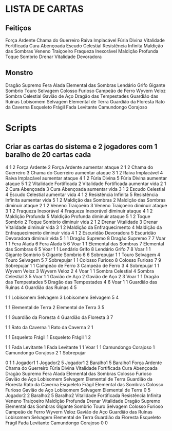 # LISTA DE CARTAS
## Feitiços
Força Ardente
Chama do Guerreiro
Raiva Implacável
Fúria Divina
Vitalidade Fortificada
Cura Abençoada
Escudo Celestial
Resistência Infinita
Maldição das Sombras
Veneno Traiçoeiro
Fraqueza Inexorável
Maldição Profunda
Toque Sombrio
Drenar Vitalidade
Devoradora
## Monstro
Dragão Supremo
Fera Alada
Elemental das Sombras
Lendário Grifo
Gigante Sombrio
Touro Selvagem
Colosso Furioso
Campeão de Ferro
Wyvern Veloz
Sombra Celestial
Gavião de Aço
Dragão das Tempestades
Guardião das Ruínas
Lobisomem Selvagem
Elemental de Terra
Guardião da Floresta
Rato da Caverna
Esqueleto Frágil
Fada Levitante
Camundongo Corajoso

# Scripts
## Criar as cartas do sistema e 2 jogadores com 1 baralho de 20 cartas cada
4
1
2
Força Ardente
2
Força Ardente
aumentar
ataque
2
1
2
Chama do Guerreiro
3
Chama do Guerreiro
aumentar
ataque
3
1
2
Raiva Implacável
4
Raiva Implacável
aumentar
ataque
4
1
2
Fúria Divina
5
Fúria Divina
aumentar
ataque
5
1
2
Vitalidade Fortificada
2
Vitalidade Fortificada
aumentar
vida
2
1
2
Cura Abençoada
3
Cura Abençoada
aumentar
vida
3
1
2
Escudo Celestial
4
Escudo Celestial
aumentar
vida
4
1
2
Resistência Infinita
5
Resistência Infinita
aumentar
vida
5
1
2
Maldição das Sombras
2
Maldição das Sombras
diminuir
ataque
2
1
2
Veneno Traiçoeiro
3
Veneno Traiçoeiro
diminuir
ataque
3
1
2
Fraqueza Inexorável
4
Fraqueza Inexorável
diminuir
ataque
4
1
2
Maldição Profunda
5
Maldição Profunda
diminuir
ataque
5
1
2
Toque Sombrio
2
Toque Sombrio
diminuir
vida
2
1
2
Drenar Vitalidade
3
Drenar Vitalidade
diminuir
vida
3
1
2
Maldição da Enfraquecimento
4
Maldição da Enfraquecimento
diminuir
vida
4
1
2
Escuridão Devoradora
5
Escuridão Devoradora
diminuir
vida
5
1
1
Dragão Supremo 
8
Dragão Supremo
7
7
Voar
1
1
Fera Alada
6
Fera Alada
5
6
Voar
1
1
Elemental das Sombras
7
Elemental das Sombras
6
5
Voar
1
1
Lendário Grifo
8
Lendário Grifo
7
8
Voar
1
1
Gigante Sombrio
5
Gigante Sombrio
6
6
Sobrepujar
1
1
Touro Selvagem
4
Touro Selvagem
5
7
Sobrepujar
1
1
Colosso Furioso
8
Colosso Furioso
7
9
Sobrepujar
1
1
Campeão de Ferro
3
Campeão de Ferro
3
4
Sobrepujar
1
1
Wyvern Veloz
3
Wyvern Veloz
2
4
Voar
1
1
Sombra Celestial
4
Sombra Celestial
3
5
Voar
1
1
Gavião de Aço
2
Gavião de Aço
2
3
Voar
1
1
Dragão das Tempestades
5
Dragão das Tempestades
4
6
Voar
1
1
Guardião das Ruínas
4
Guardião das Ruínas
4
5

1
1
Lobisomem Selvagem
3
Lobisomem Selvagem
5
4

1
1
Elemental de Terra
2
Elemental de Terra
3
5

1
1
Guardião da Floresta
4
Guardião da Floresta
3
7

1
1
Rato da Caverna
1
Rato da Caverna
2
1

1
1
Esqueleto Frágil
1
Esqueleto Frágil
1
2

1
1
Fada Levitante
1
Fada Levitante
1
1
Voar
1
1
Camundongo Corajoso
1
Camundongo Corajoso
2
1
Sobrepujar

0
1
1
Jogador1
1
Jogador2
5
Jogador1
2
Baralho1
5
Baralho1
Força Ardente
Chama do Guerreiro
Fúria Divina
Vitalidade Fortificada
Cura Abençoada
Dragão Supremo
Fera Alada
Elemental das Sombras
Colosso Furioso
Gavião de Aço
Lobisomem Selvagem
Elemental de Terra
Guardião da Floresta
Rato da Caverna
Esqueleto Frágil
Elemental das Sombras
Colosso Furioso
Gavião de Aço
Lobisomem Selvagem
Elemental de Terra
0
5
Jogador2
2
Baralho2
5
Baralho2
Vitalidade Fortificada
Resistência Infinita
Veneno Traiçoeiro
Maldição Profunda
Drenar Vitalidade
Dragão Supremo
Elemental das Sombras
Gigante Sombrio
Touro Selvagem
Colosso Furioso
Campeão de Ferro
Wyvern Veloz
Gavião de Aço
Guardião das Ruínas
Lobisomem Selvagem
Elemental de Terra
Guardião da Floresta
Esqueleto Frágil
Fada Levitante
Camundongo Corajoso
0
0
